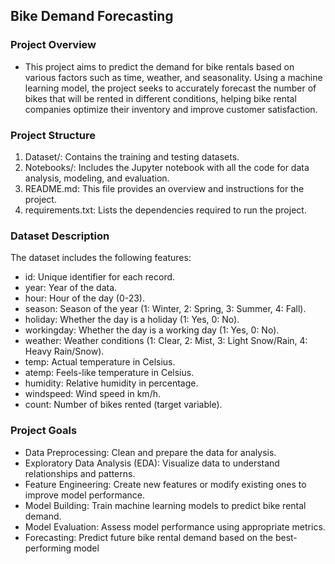 ## Bike Demand Forecasting

### Project Overview

- This project aims to predict the demand for bike rentals based on various factors such as time, weather, and seasonality. Using a machine learning model, the project seeks to accurately forecast the number of bikes that will be rented in different conditions, helping bike rental companies optimize their inventory and improve customer satisfaction.

### Project Structure

1. Dataset/: Contains the training and testing datasets.
2. Notebooks/: Includes the Jupyter notebook with all the code for data analysis, modeling, and evaluation.
3. README.md: This file provides an overview and instructions for the project.
4. requirements.txt: Lists the dependencies required to run the project.

### Dataset Description

The dataset includes the following features:

- id: Unique identifier for each record.
- year: Year of the data.
- hour: Hour of the day (0-23).
- season: Season of the year (1: Winter, 2: Spring, 3: Summer, 4: Fall).
- holiday: Whether the day is a holiday (1: Yes, 0: No).
- workingday: Whether the day is a working day (1: Yes, 0: No).
- weather: Weather conditions (1: Clear, 2: Mist, 3: Light Snow/Rain, 4: Heavy Rain/Snow).
- temp: Actual temperature in Celsius.
- atemp: Feels-like temperature in Celsius.
- humidity: Relative humidity in percentage.
- windspeed: Wind speed in km/h.
- count: Number of bikes rented (target variable).

### Project Goals

- Data Preprocessing: Clean and prepare the data for analysis.
- Exploratory Data Analysis (EDA): Visualize data to understand relationships and patterns.
- Feature Engineering: Create new features or modify existing ones to improve model performance.
- Model Building: Train machine learning models to predict bike rental demand.
- Model Evaluation: Assess model performance using appropriate metrics.
- Forecasting: Predict future bike rental demand based on the best-performing model